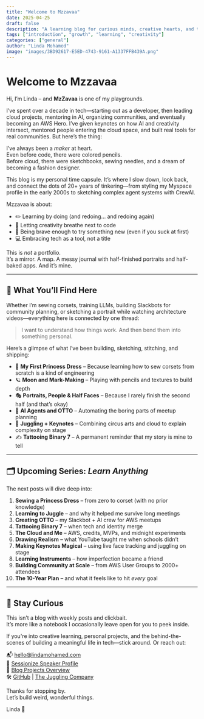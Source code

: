 ```yaml
---
title: "Welcome to Mzzavaa"
date: 2025-04-25
draft: false
description: "A learning blog for curious minds, creative hearts, and tech-savvy tinkerers"
tags: ["introduction", "growth", "learning", "creativity"]
categories: ["general"]
author: "Linda Mohamed"
image: "images/3BD92617-E5ED-4743-9161-A1337FFB439A.png"
---
```


# Welcome to Mzzavaa

Hi, I’m Linda – and **MzZavaa** is one of my playgrounds.

I’ve spent over a decade in tech—starting out as a developer, then leading cloud projects, mentoring in AI, organizing communities, and eventually becoming an AWS Hero. I’ve given keynotes on how AI and creativity intersect, mentored people entering the cloud space, and built real tools for real communities. But here’s the thing:

I’ve always been a *maker* at heart.  
Even before code, there were colored pencils.  
Before cloud, there were sketchbooks, sewing needles, and a dream of becoming a fashion designer.

This blog is my personal time capsule. It’s where I slow down, look back, and connect the dots of 20+ years of tinkering—from styling my Myspace profile in the early 2000s to sketching complex agent systems with CrewAI.

Mzzavaa is about:
- ✏️ Learning by doing (and redoing… and redoing again)
- 🎨 Letting creativity breathe next to code
- 🧵 Being brave enough to try something new (even if you suck at first)
- 💻 Embracing tech as a tool, not a title

This is *not* a portfolio.  
It’s a mirror. A map. A messy journal with half-finished portraits and half-baked apps. And it’s mine.

---

## 🧭 What You’ll Find Here

Whether I’m sewing corsets, training LLMs, building Slackbots for community planning, or sketching a portrait while watching architecture videos—everything here is connected by one thread:

> I want to understand how things work. And then bend them into something personal.

Here’s a glimpse of what I’ve been building, sketching, stitching, and shipping:

- 🧵 **My First Princess Dress** – Because learning how to sew corsets from scratch is a kind of engineering
- 🪐 **Moon and Mark-Making** – Playing with pencils and textures to build depth
- 🎭 **Portraits, People & Half Faces** – Because I rarely finish the second half (and that’s okay)
- 🤖 **AI Agents and OTTO** – Automating the boring parts of meetup planning
- 🎪 **Juggling + Keynotes** – Combining circus arts and cloud to explain complexity on stage
- ✍️ **Tattooing Binary 7** – A permanent reminder that my story is mine to tell

---

## 🗂 Upcoming Series: *Learn Anything*

The next posts will dive deep into:
1. **Sewing a Princess Dress** – from zero to corset (with no prior knowledge)
2. **Learning to Juggle** – and why it helped me survive long meetings
3. **Creating OTTO** – my Slackbot + AI crew for AWS meetups
4. **Tattooing Binary 7** – when tech and identity merge
5. **The Cloud and Me** – AWS, credits, MVPs, and midnight experiments
6. **Drawing Realism** – what YouTube taught me when schools didn’t
7. **Making Keynotes Magical** – using live face tracking and juggling on stage
8. **Learning Instruments** – how imperfection became a friend
9. **Building Community at Scale** – from AWS User Groups to 2000+ attendees
10. **The 10-Year Plan** – and what it feels like to hit *every* goal

---

## 💌 Stay Curious

This isn’t a blog with weekly posts and clickbait.  
It’s more like a notebook I occasionally leave open for you to peek inside.

If you're into creative learning, personal projects, and the behind-the-scenes of building a meaningful life in tech—stick around. Or reach out:

📬 hello@lindamohamed.com  
🔗 [Sessionize Speaker Profile](https://sessionize.com/linda-mohamed)  
🖤 [Blog Projects Overview](https://lindamohamed.com/blog)  
🛠️ [GitHub](https://github.com/mzzavaa) | [The Juggling Company](https://thejugglingcompany.com)

Thanks for stopping by.  
Let’s build weird, wonderful things.

Linda 🦄
